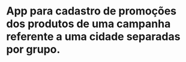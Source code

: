 
# App para cadastro de promoções dos produtos de uma campanha referente a uma cidade separadas por grupo.




